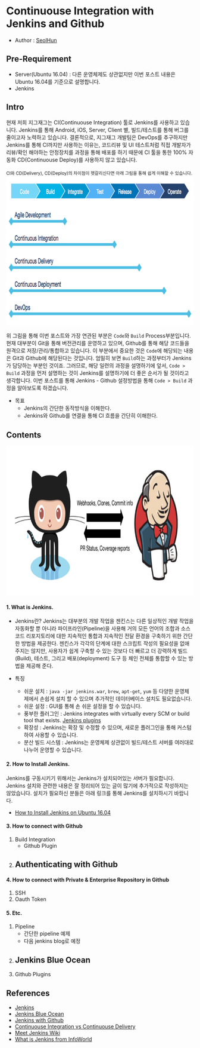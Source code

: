 
# Continuouse Integration with Jenkins and Github
- Author : [SeolHun](https://github.com/Seolhun/)

## Pre-Requirement
- Server(Ubuntu 16.04) : 다른 운영체제도 상관없지만 이번 포스트 내용은 Ubuntu 16.04를 기준으로 설명합니다.
- Jenkins

## Intro
현재 저희 지그재그는 CI(Continuouse Integration) 툴로 Jenkins를 사용하고 있습니다. Jenkins를 통해 Android, iOS, Server, Client 별, 빌드/테스트를 통해 버그를 줄이고자 노력하고 있습니다.
결론적으로, 지그재그 개발팀은 DevOps를 추구하지만 Jenkins를 통해 CI까지만 사용하는 이유는, 코드리뷰 및 UI 테스트처럼 직접 개발자가 리뷰/확인 해야하는 안정장치를 과정을 통해 배포를 하기 때문에 CI 툴을 통한 100% 자동화 CD(Continuouse Deploy)를 사용하지 않고 있습니다.

<sub>
	CI와 CD(Delivery), CD(Deploy)의 차이점이 헷갈리신다면 아래 그림을 통해 쉽게 이해할 수 있습니다.
	<img src="../img/CICD.png" width="970" height="400" alt="CI(Continuouse Integration) vs CD(Continuouse Delivery) vs CD(Continuouse Deploy)">
</sub>

위 그림을 통해 이번 포스트와 가장 연관된 부분은 `Code`와 `Build` Process부분입니다.
현재 대부분이 Git을 통해 버전관리를 운영하고 있으며, Github를 통해 해당 코드들을 원격으로 저장/관리/통합하고 있습니다. 이 부분에서 중요한 것은 `Code`에 해당되는 내용은 Git과 Github에 해당된다는 것입니다. 엄밀히 보면 `Build`하는 과정부터가 Jenkins가 담당하는 부분인 것이죠. 그러므로, 해당 일련의 과정을 설명하기에 앞서, `Code > Build` 과정을 먼저 설명하는 것이 Jenkins를 설명하기에 더 좋은 순서가 될 것이라고 생각합니다.
이번 포스트를 통해 Jenkins - Github 설정방법을 통해 `Code > Build` 과정을 알아보도록 하겠습니다.

- 목표
	- Jenkins의 간단한 동작방식을 이해한다.
	- Jenkins와 Github를 연결을 통해 CI 흐름을 간단히 이해한다.

## Contents
<img src="../img/Github-Jenkins.png" width="970" height="400" alt="Github-Jenkins">

#### 1. What is Jenkins.
- Jenkins란?
Jenkins는 대부분의 개발 작업을 
젠킨스는 다른 일상적인 개발 작업을 자동화할 뿐 아니라 파이프라인(Pipeline)을 사용해 거의 모든 언어의 조합과 소스코드 리포지토리에 대한 지속적인 통합과 지속적인 전달 환경을 구축하기 위한 간단한 방법을 제공한다.
젠킨스가 각각의 단계에 대한 스크립트 작성의 필요성을 없애주지는 않지만, 사용자가 쉽게 구축할 수 있는 것보다 더 빠르고 더 강력하게 빌드(Build), 테스트, 그리고 배포(deployment) 도구 등 체인 전체를 통합할 수 있는 방법을 제공해 준다.

- 특징
    - 쉬운 설치 : `java -jar jenkins.war`, `brew`, `apt-get`, `yum` 등 다양한 운영체제에서 손쉽게 설치 할 수 있으며 추가적인 데이터베이스 설치도 필요없습니다.
    - 쉬운 설정 : GUI를 통해 손 쉬운 설정을 할 수 있습니다.
    - 풍부한 플러그인 : Jenkins integrates with virtually every SCM or build tool that exists. [Jenkins plugins](https://wiki.jenkins.io/display/JENKINS/Plugins)
    - 확장성 : Jenkins는 확장 및 수정할 수 있으며, 새로운 플러그인을 통해 커스텀하여 사용할 수 있습니다.
    - 분산 빌드 시스템 : Jenkins는 운영체제 상관없이 빌드/테스트 서버를 여러대로 나누어 운영할 수 있습니다.


#### 2. How to Install Jenkins.
Jenkins를 구동시키기 위해서는 Jenkins가 설치되어있는 서버가 필요합니다.
Jenkins 설치와 관련한 내용은 잘 정리되어 있는 글이 많기에 추가적으로 작성하지는 않았습니다. 설치가 필요하신 분들은 아래 링크를 통해 Jenkins를 설치하시기 바랍니다.
- [How to Install Jenkins on Ubuntu 16.04](https://www.digitalocean.com/community/tutorials/how-to-install-jenkins-on-ubuntu-16-04)

#### 3. How to connect with Github
1. Build Integration
	- Github Plugin
2. Authenticating with Github
	- 

#### 4. How to connect with Private & Enterprise Repository in Github
1. SSH
2. Oauth Token

#### 5. Etc.
1. Pipeline
	- 간단한 pipeline 예제
	- 다음 jenkins blog로 예정
2. Jenkins Blue Ocean
	- 
3. Github Plugins


## References
- [Jenkins](https://jenkins.io/)
- [Jenkins Blue Ocean](https://jenkins.io/projects/blueocean/)
- [Jenkins with Github](https://jenkins.io/solutions/github/)
- [Continuouse Integration vs Continuouse Delivery](https://www.atlassian.com/continuous-delivery/ci-vs-ci-vs-cd)
- [Meet Jenkins Wiki](https://wiki.jenkins.io/display/JENKINS/Meet+Jenkins)
- [What is Jenkins from InfoWorld](https://www.infoworld.com/article/3239666/devops/what-is-jenkins-the-ci-server-explained.html)
